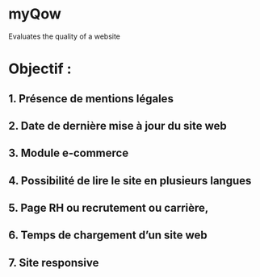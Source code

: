 # myQow
Evaluates the quality of a website



# Objectif :
## 1. Présence de mentions légales



## 2.	Date de dernière mise à jour du site web
## 3.	Module e-commerce
## 4.	Possibilité de lire le site en plusieurs langues
## 5.	Page RH ou recrutement ou carrière,
## 6.	Temps de chargement d’un site web
## 7.	Site responsive 





